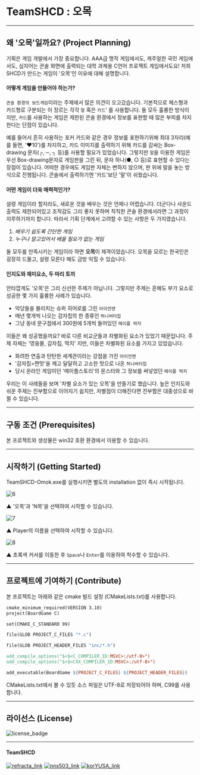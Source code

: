 # TeamSHCD : 오목

------

## 왜 '오목'일까요? (Project Planning)

기획은 게임 개발에서 가장 중요합니다.  AAA급 명작 게임에서도, 캐주얼한 국민 게임에서도, 심지어는 콘솔 화면에 출력되는 대학 과제용 C언어 프로젝트 게임에서도요! 저희 SHCD가 만드는 게임이 '오목'인 이유에 대해 설명합니다.

#### 	어떻게 게임을 만들어야 하는가?

`콘솔 환경의 보드게임`이라는 주제에서 많은 의견이 오고갔습니다. 기본적으로 체스형과 카드형로 구분되는 이 장르는 각각 `말` 혹은 `카드`' 를 사용합니다. 둘 모두 훌륭한 방식이지만, `카드`를 사용하는 게임은 제한된 콘솔 환경에서 정보를 표현할 때 많은 부피를 차지한다는 단점이 있습니다.

예를 들어서 흔히 사용하는 포커 카드와 같은 경우 정보를 표현하기위해 최대 3자리(예를 들면, '♥10')를 차지하고, 카드 이미지를 출력하기 위해 카드를 감싸는 Box-drawing 문자(┌, ─, ┐ 등)를 사용할 필요가 있었습니다. 그렇지만 `말`을 이용한 게임은 우선 Box-drawing문자로 게임판을 그린 뒤, 문자 하나(●, ○ 등)로 표현할 수 있다는 장점이 있습니다. 어떠한 경우에도 게임판 자체는 변하지 않으며, 판 위에 말을 놓는 방식으로 진행됩니다. 콘솔에서 출력하기엔 '카드'보단 '말'이 쉬웠습니다.

#### 	어떤 게임이 더욱 매력적인가?

설령 게임이라 할지라도, 새로운 것을 배우는 것은 언제나 어렵습니다. 더군다나 사운드 출력도 제한되어있고 조작감도 그리 좋지 못하며 칙칙한 콘솔 환경에서라면 그 과정이 지루하기까지 합니다. 따라서 기획 단계에서 고려할 수 있는 사항은 두 가지였습니다.


1. _배우기 쉽도록 간단한 게임_
2. _누구나 알고있어서 배울 필요가 없는 게임_

둘 모두를 만족시키는 게임이라 하면 **오목**이 제격이었습니다. 오목을 모르는 한국인은 굉장히 드물고, 설령 모른다 해도 금방 익힐 수 있습니다.

#### 	인지도와 재미요소, 두 마리 토끼

안타깝게도 '오목'은 그리 신선한 주제가 아닙니다. 그렇지만 주제는 흔해도 부가 요소로 성공한 몇 가지 훌륭한 사례가 있습니다.

- 악당들을 물리치는 슈퍼 히어로를 그린 `아이언맨`
- 매년 몇개씩 나오는 감자칩의 한 종류인 `허니버터칩`
- 그냥 동네 문구점에서 300원에 5개씩 들어있던 `메이플 딱지`

이들은 왜 성공했을까요? 바로 다른 비교군들과 차별화된 요소가 있었기 때문입니다. 주제 자체는 '영웅물, 감자칩, 딱지' 지만, 이들은 차별화된 요소를 가지고 있었습니다.

- 화려한 연출과 탄탄한 세계관이라는 강점을 가진 `아이언맨`
- '감자칩=짠맛'을 깨고 달달하고 고소한 맛으로 나온 `허니버터칩`
- 당시 온라인 게임이던 '메이플스토리'의 몬스터와 그 정보를 써넣었던 `메이플 딱지`

우리는 이 사례들을 보며 '차별 요소가 있는 오목'을 만들기로 했습니다. 높은 인지도와 쉬운 주제는 진부함으로 이어지기 쉽지만, 차별점이 더해진다면 진부함은 대중성으로 바뀔 수 있습니다.

------

## 구동 조건 (Prerequisites)

본 프로젝트와 생성물은 win32 호환 환경에서 이용할 수 있습니다.

------

## 시작하기 (Getting Started)

TeamSHCD-Omok.exe를 실행시키면 별도의 installation 없이 즉시 시작됩니다.

![6](https://user-images.githubusercontent.com/69423873/99976430-c83b7580-2de6-11eb-8e5a-f1f6f10b8773.png)

▲ '오목'과 'N목'을 선택하여 시작할 수 있습니다.

![7](https://user-images.githubusercontent.com/69423873/99976424-c70a4880-2de6-11eb-9286-1c327fde4be2.png)

▲ Player의 이름을 선택하여 시작할 수 있습니다.

![8](https://user-images.githubusercontent.com/69423873/99976428-c83b7580-2de6-11eb-95e9-598973b73da2.png)

▲ 초록색 커서를 이동한 후 `Space`나 `Enter`를 이용하여 착수할 수 있습니다.

------

## 프로젝트에 기여하기 (Contribute)

본 프로젝트는 아래와 같은 cmake 빌드 설정 (CMakeLists.txt)를 사용합니다.

```makefile
cmake_minimum_required(VERSION 3.10)
project(BoardGame C)

set(CMAKE_C_STANDARD 99)

file(GLOB PROJECT_C_FILES "*.c")

file(GLOB PROJECT_HEADER_FILES "inc/*.h")

add_compile_options("$<$<C_COMPILER_ID:MSVC>:/utf-8>")
add_compile_options("$<$<CXX_COMPILER_ID:MSVC>:/utf-8>")

add_executable(BoardGame ${PROJECT_C_FILES} ${PROJECT_HEADER_FILES})
```

CMakeLists.txt에서 볼 수 있듯 소스 파일은 UTF-8로 저장되어야 하며, C99를 사용합니다.

------

## 라이선스 (License)

![license_badge](https://img.shields.io/badge/license-MIT-green.svg)

------

#### TeamSHCD

[![refracta_link](https://img.shields.io/badge/Collaborator-refracta-blue)](https://github.com/refracta) [![nns503_link](https://img.shields.io/badge/Collaborator-nns503-blue)](https://github.com/nns503) [![korYUSA_link](https://img.shields.io/badge/Collaborator-korYUSA-blue)](https://github.com/korYUSA) 
